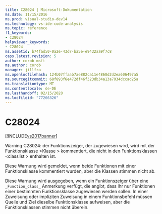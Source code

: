 ```yaml
---
title: C28024 | Microsoft-Dokumentation
ms.date: 11/15/2016
ms.prod: visual-studio-dev14
ms.technology: vs-ide-code-analysis
ms.topic: reference
f1_keywords:
- C28024
helpviewer_keywords:
- C28024
ms.assetid: b74fad50-0a2e-43d7-ba5e-e9432aa9f7c8
caps.latest.revision: 5
author: corob-msft
ms.author: corob
manager: jillfra
ms.openlocfilehash: 124b07ffaab7ae882ca11e4868d2d2ea606497a5
ms.sourcegitcommit: 68f893f6e472df46f323db34a13a7034dccad25a
ms.translationtype: MT
ms.contentlocale: de-DE
ms.lasthandoff: 02/15/2020
ms.locfileid: "77266326"
---
```

# <a name="c28024"></a>C28024
[!INCLUDE[vs2017banner](../includes/vs2017banner.md)]

Warning C28024: der Funktionszeiger, der zugewiesen wird, wird mit der Funktionsklasse \<Klasse > kommentiert, die nicht in den Funktionsklassen \<classlist > enthalten ist.  
  
 Diese Warnung wird gemeldet, wenn beide Funktionen mit einer Funktionsklasse kommentiert wurden, aber die Klassen stimmen nicht ab.  
  
 Diese Warnung wird ausgegeben, wenn ein Funktionszeiger über eine `_Function_class_` Anmerkung verfügt, die angibt, dass Ihr nur Funktionen einer bestimmten Funktionsklasse zugewiesen werden sollen. In einer Zuweisung oder impliziten Zuweisung in einem Funktionsbefehl müssen Quelle und Ziel dieselbe Funktionsklasse aufweisen, aber die Funktionsklassen stimmen nicht überein.
